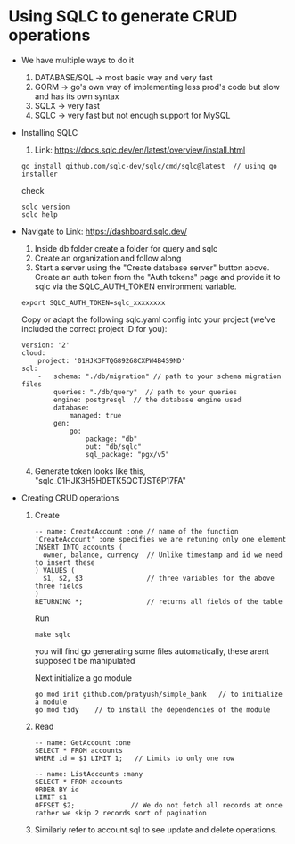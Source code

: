 # Using SQLC to generate CRUD operations

- We have multiple ways to do it
    1. DATABASE/SQL -> most basic way and very fast
    2. GORM -> go's own way of implementing less prod's code but slow and has its own syntax
    3. SQLX -> very fast
    4. SQLC -> very fast but not enough support for MySQL

- Installing SQLC
    1. Link: https://docs.sqlc.dev/en/latest/overview/install.html
    ```
    go install github.com/sqlc-dev/sqlc/cmd/sqlc@latest  // using go installer
    ```
    check
    ```
    sqlc version
    sqlc help
    ```

- Navigate to Link: https://dashboard.sqlc.dev/
    1. Inside db folder create a folder for query and sqlc
    2. Create an organization and follow along
    3. Start a server using the "Create database server" button above.
    Create an auth token from the "Auth tokens" page and provide it to sqlc via the SQLC_AUTH_TOKEN environment variable.
    ```
    export SQLC_AUTH_TOKEN=sqlc_xxxxxxxx
    ```
    Copy or adapt the following sqlc.yaml config into your project (we've included the correct project ID for you):
    ```
    version: '2'
    cloud:
        project: '01HJK3FTQG89268CXPW4B4S9ND'
    sql:
        -   schema: "./db/migration" // path to your schema migration files
            queries: "./db/query"  // path to your queries
            engine: postgresql  // the database engine used
            database:
                managed: true
            gen:
                go:
                    package: "db"
                    out: "db/sqlc"
                    sql_package: "pgx/v5"
    ```
    4. Generate token looks like this, "sqlc_01HJK3H5H0ETK5QCTJST6P17FA"

- Creating CRUD operations
    1. Create 
        ```
        -- name: CreateAccount :one // name of the function 'CreateAccount' :one specifies we are retuning only one element
        INSERT INTO accounts (
          owner, balance, currency  // Unlike timestamp and id we need to insert these
        ) VALUES (
          $1, $2, $3                // three variables for the above three fields
        )
        RETURNING *;                // returns all fields of the table
        ```
        Run 
        ```
        make sqlc
        ```
        you will find go generating some files automatically, these arent supposed t be manipulated

        Next initialize a go module
        ```
        go mod init github.com/pratyush/simple_bank   // to initialize a module
        go mod tidy    // to install the dependencies of the module
        ```
    2. Read
        ```
        -- name: GetAccount :one
        SELECT * FROM accounts
        WHERE id = $1 LIMIT 1;   // Limits to only one row

        -- name: ListAccounts :many
        SELECT * FROM accounts
        ORDER BY id
        LIMIT $1
        OFFSET $2;              // We do not fetch all records at once rather we skip 2 records sort of pagination
        ```

    3. Similarly refer to account.sql to see update and delete operations.